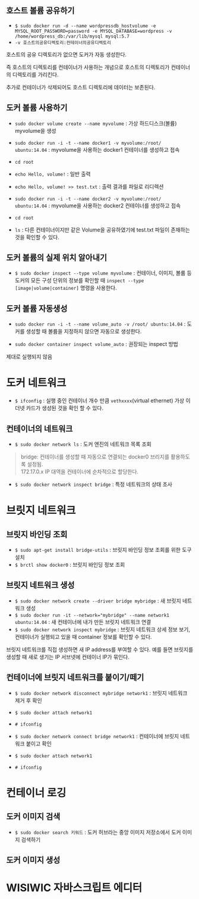 ## 호스트 볼륨 공유하기

- `$ sudo docker run -d --name wordpressdb_hostvolume -e MYSQL_ROOT_PASSWORD=password -e MYSQL_DATABASE=wordpress -v /home/wordpress_db:/var/lib/mysql mysql:5.7 `
- `-v 호스트의공유디렉토리:컨테이너의공유디렉토리`

호스트의 공유 디렉토리가 없으면 도커가 자동 생성한다.

즉 호스트의 디렉토리를 컨테이너가 사용하는 개념으로 호스트의 디렉토리가 컨테이너의 디렉토리를 가리킨다.

추가로 컨테이너가 삭제되어도 호스트 디렉토리에 데이터는 보존된다.


## 도커 볼륨 사용하기
- `sudo docker volume create --name myvolume` : 가상 하드디스크(볼륨) myvolume을 생성
- `sudo docker run -i -t --name docker1 -v myvolume:/root/ ubuntu:14.04` : myvolume을 사용하는 docker1 컨테이너를 생성하고 접속

- `cd root`

- `echo Hello, volume!` : 일반 출력
- `echo Hello, volume! >> test.txt` : 출력 결과를 파일로 리디렉션

- `sudo docker run -i -t --name docker2 -v myvolume:/root/ ubuntu:14.04` : myvolume을 사용하는 docker2 컨테이너를 생성하고 접속

- `cd root`
- `ls` : 다른 컨테이너이지만 같은 Volume을 공유하였기에 test.txt 파일이 존재하는 것을 확인할 수 있다. 

## 도커 볼륨의 실제 위치 알아내기
- `$ sudo docker inspect --type volume myvolume` : 컨테이너, 이미지, 볼륨 등 도커의 모든 구성 단위의 정보를 확인할 때 `inspect --type [image|volume|container]` 명령을 사용한다.

## 도커 볼륨 자동생성
- `sudo docker run -i -t --name volume_auto -v /root/ ubuntu:14.04` : 도커를 생성할 때 볼륨을 지정하지 않으면 자동으로 생성한다.

- `sudo docker container inspect volume_auto` : 권장되는 inspect 방법

<!-- ## 사용하지 않는 볼륨 자동삭제
- `$ sudo docker volume prune` --> 제대로 실행되지 않음

# 도커 네트워크
- `$ ifconfig` : 실행 중인 컨테이너 개수 만큼 `vethxxxx`(virtual ethernet) 가상 이더넷 카드가 생성된 것을 확인 할 수 있다.

## 컨테이너의 네트워크
- `$ sudo docker network ls` : 도커 엔진의 네트워크 목록 조회

> bridge: 컨테이너를 생성할 때 자동으로 연결되는 docker0 브리지를 활용하도록 설정됨.  
>172.17.0.x IP 대역을 컨테이너에 순차적으로 할당한다.

- `$ sudo docker network inspect bridge` : 특정 네트워크의 상태 조사

# 브릿지 네트워크
## 브릿지 바인딩 조회
- `$ sudo apt-get install bridge-utils` : 브릿지 바인딩 정보 조회를 위한 도구 설치
- `$ brctl show docker0` : 브릿지 바인딩 정보 조회

## 브릿지 네트워크 생성
- `$ sudo docker network create --driver bridge mybridge` : 새 브릿지 네트워크 생성
- `$ sudo docker run -it --network="mybridge" --name network1 ubuntu:14.04` : 새 컨테이너에 내가 만든 브릿지 네트워크 연결
- `$ sudo docker network inspect mybridge` : 브릿지 네트워크 상세 정보 보기, 컨테이너가 실행되고 있을 때 container 정보를 확인할 수 있다.

브릿지 네트워크를 직접 생성하면 새 IP address를 부여할 수 있다. 예를 들면 브릿지를 생성할 때 새로 생기는 IP 서브넷에 컨테이너 IP가 묶인다.

## 컨테이너에 브릿지 네트워크를 붙이기/떼기
- `$ sudo docker network disconnect mybridge network1` : 브릿지 네트워크 제거 후 확인
- `$ sudo docker attach network1`
- `# ifconfig`

- `$ sudo docker network connect bridge network1` : 컨테이너에 브릿지 네트워크 붙이고 확인
- `$ sudo docker attach network1`
- `# ifconfig`

# 컨테이너 로깅
## 도커 이미지 검색
- `$ sudo docker search 키워드` : 도커 허브라는 중앙 이미지 저장소에서 도커 이미지 검색하기

## 도커 이미지 생성









# WISIWIC 자바스크립트 에디터

